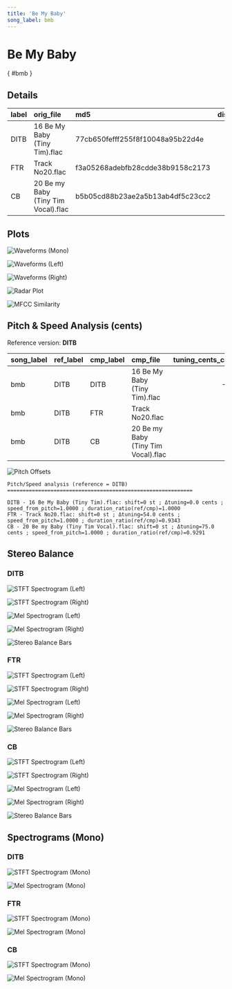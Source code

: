 ```yaml
---
title: 'Be My Baby'
song_label: bmb
---
```


# Be My Baby

[](){ #bmb }

## Details

| label | orig_file                           | md5                              | disc | track | duration_sec | duration_fmt | loudness | loudness_left | loudness_right | loudness_balance |       rms | rms_left | rms_right | rms_balance |   lr_corr | spectral_centroid |
| :---- | :---------------------------------- | :------------------------------- | ---: | ----: | -----------: | :----------- | -------: | ------------: | -------------: | ---------------: | --------: | -------: | --------: | ----------: | --------: | ----------------: |
| DITB  | 16 Be My Baby (Tiny Tim).flac       | 77cb650fefff255f8f10048a95b22d4e |    1 |    16 |       345.08 | 05:45:080    | -18.0319 |      -15.6589 |        -15.913 |         0.254138 |  0.132364 | 0.156025 |  0.152597 |    0.003428 |  0.519683 |           1635.73 |
| FTR   | Track No20.flac                     | f3a05268adebfb28cdde38b9158c2173 |    6 |    20 |       369.36 | 06:09:360    | -22.4717 |      -16.9266 |       -19.6026 |          2.67602 | 0.0593101 | 0.101451 | 0.0708988 |   0.0305521 | -0.111429 |              2401 |
| CB    | 20 Be my Baby (Tiny Tim Vocal).flac | b5b05cd88b23ae2a5b13ab4df5c23cc2 |    6 |    20 |      371.427 | 06:11:427    | -22.4857 |      -16.9513 |       -19.6147 |          2.66331 | 0.0591953 | 0.101195 | 0.0706797 |   0.0305158 | -0.110619 |           2399.11 |

## Plots

![Waveforms (Mono)](bmb-waveforms_Mono.png)

![Waveforms (Left)](bmb-waveforms_L.png)

![Waveforms (Right)](bmb-waveforms_R.png)

![Radar Plot](bmb-radar_plot.png)

![MFCC Similarity](bmb-similarity_matrix.png)

## Pitch & Speed Analysis (cents)

Reference version: **DITB**

| song_label | ref_label | cmp_label | cmp_file                            | tuning_cents_cmp | tuning_cents_ref | delta_tuning_cents | semitone_shift_vs_ref | chroma_similarity | speed_factor_from_pitch | duration_ratio_ref_over_cmp |
| :--------- | :-------- | :-------- | :---------------------------------- | ---------------: | ---------------: | -----------------: | --------------------: | ----------------: | ----------------------: | --------------------------: |
| bmb        | DITB      | DITB      | 16 Be My Baby (Tiny Tim).flac       |              -26 |              -26 |                  0 |                     0 |                 1 |                       1 |                           1 |
| bmb        | DITB      | FTR       | Track No20.flac                     |               28 |              -26 |                 54 |                     0 |          0.998649 |                       1 |                    0.934265 |
| bmb        | DITB      | CB        | 20 Be my Baby (Tiny Tim Vocal).flac |               49 |              -26 |                 75 |                     0 |          0.998557 |                       1 |                    0.929066 |

![Pitch Offsets](bmb-pitch_offsets.png)

```text
Pitch/Speed analysis (reference = DITB)
============================================================

DITB - 16 Be My Baby (Tiny Tim).flac: shift=0 st ; Δtuning=0.0 cents ; speed_from_pitch=1.0000 ; duration_ratio(ref/cmp)=1.0000
FTR - Track No20.flac: shift=0 st ; Δtuning=54.0 cents ; speed_from_pitch=1.0000 ; duration_ratio(ref/cmp)=0.9343
CB - 20 Be my Baby (Tiny Tim Vocal).flac: shift=0 st ; Δtuning=75.0 cents ; speed_from_pitch=1.0000 ; duration_ratio(ref/cmp)=0.9291

```

## Stereo Balance

### DITB

![STFT Spectrogram (Left)](bmb-DITB_spectrogram_L.png)

![STFT Spectrogram (Right)](bmb-DITB_spectrogram_R.png)

![Mel Spectrogram (Left)](bmb-DITB_melspec_L.png)

![Mel Spectrogram (Right)](bmb-DITB_melspec_R.png)

![Stereo Balance Bars](bmb-DITB_balance.png)

### FTR

![STFT Spectrogram (Left)](bmb-FTR_spectrogram_L.png)

![STFT Spectrogram (Right)](bmb-FTR_spectrogram_R.png)

![Mel Spectrogram (Left)](bmb-FTR_melspec_L.png)

![Mel Spectrogram (Right)](bmb-FTR_melspec_R.png)

![Stereo Balance Bars](bmb-FTR_balance.png)

### CB

![STFT Spectrogram (Left)](bmb-CB_spectrogram_L.png)

![STFT Spectrogram (Right)](bmb-CB_spectrogram_R.png)

![Mel Spectrogram (Left)](bmb-CB_melspec_L.png)

![Mel Spectrogram (Right)](bmb-CB_melspec_R.png)

![Stereo Balance Bars](bmb-CB_balance.png)

## Spectrograms (Mono)

### DITB

![STFT Spectrogram (Mono)](bmb-DITB_spectrogram_Mono.png)

![Mel Spectrogram (Mono)](bmb-DITB_melspec_Mono.png)

### FTR

![STFT Spectrogram (Mono)](bmb-FTR_spectrogram_Mono.png)

![Mel Spectrogram (Mono)](bmb-FTR_melspec_Mono.png)

### CB

![STFT Spectrogram (Mono)](bmb-CB_spectrogram_Mono.png)

![Mel Spectrogram (Mono)](bmb-CB_melspec_Mono.png)
